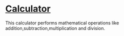 # [Calculator](https://yadunandana03.github.io/Calculator/)

This calculator performs mathematical operations like addition,subtraction,multiplication and division.
